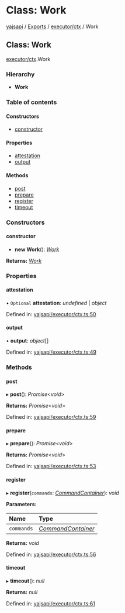# Class: Work

[yajsapi](../yajsapi.md) / [Exports](../modules/) / [executor/ctx](../modules/executor_ctx.md) / Work

## Class: Work

[executor/ctx](../modules/executor_ctx.md).Work

### Hierarchy

* **Work**

### Table of contents

#### Constructors

* [constructor](executor_ctx.work.md#constructor)

#### Properties

* [attestation](executor_ctx.work.md#attestation)
* [output](executor_ctx.work.md#output)

#### Methods

* [post](executor_ctx.work.md#post)
* [prepare](executor_ctx.work.md#prepare)
* [register](executor_ctx.work.md#register)
* [timeout](executor_ctx.work.md#timeout)

### Constructors

#### constructor

+ **new Work**\(\): [_Work_](executor_ctx.work.md)

**Returns:** [_Work_](executor_ctx.work.md)

### Properties

#### attestation

• `Optional` **attestation**: _undefined_ \| _object_

Defined in: [yajsapi/executor/ctx.ts:50](https://github.com/golemfactory/yajsapi/blob/289a25a/yajsapi/executor/ctx.ts#L50)

#### output

• **output**: _object_\[\]

Defined in: [yajsapi/executor/ctx.ts:49](https://github.com/golemfactory/yajsapi/blob/289a25a/yajsapi/executor/ctx.ts#L49)

### Methods

#### post

▸ **post**\(\): _Promise_&lt;_void_&gt;

**Returns:** _Promise_&lt;_void_&gt;

Defined in: [yajsapi/executor/ctx.ts:59](https://github.com/golemfactory/yajsapi/blob/289a25a/yajsapi/executor/ctx.ts#L59)

#### prepare

▸ **prepare**\(\): _Promise_&lt;_void_&gt;

**Returns:** _Promise_&lt;_void_&gt;

Defined in: [yajsapi/executor/ctx.ts:53](https://github.com/golemfactory/yajsapi/blob/289a25a/yajsapi/executor/ctx.ts#L53)

#### register

▸ **register**\(`commands`: [_CommandContainer_](executor_ctx.commandcontainer.md)\): _void_

**Parameters:**

| Name | Type |
| :--- | :--- |
| `commands` | [_CommandContainer_](executor_ctx.commandcontainer.md) |

**Returns:** _void_

Defined in: [yajsapi/executor/ctx.ts:56](https://github.com/golemfactory/yajsapi/blob/289a25a/yajsapi/executor/ctx.ts#L56)

#### timeout

▸ **timeout**\(\): _null_

**Returns:** _null_

Defined in: [yajsapi/executor/ctx.ts:61](https://github.com/golemfactory/yajsapi/blob/289a25a/yajsapi/executor/ctx.ts#L61)

